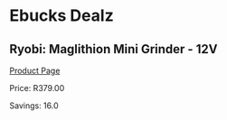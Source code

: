 
# Ebucks Dealz
## Ryobi: Maglithion Mini Grinder - 12V
[Product Page](https://www.ebucks.com/web/shop/productSelected.do?prodId=335521324&catId=370101825)

Price: R379.00

Savings: 16.0


	